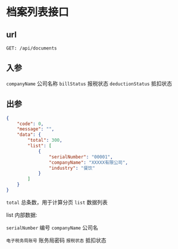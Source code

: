 # 档案列表接口

## url

```
GET: /api/documents
```

## 入参

`companyName` 公司名称
`billStatus` 报税状态
`deductionStatus` 抵扣状态

## 出参

```json
{
    "code": 0,
    "message": "",
    "data": {
        "total": 300,
        "list": [
            {
                "serialNumber": "00001",
                "companyName": "XXXXX有限公司",
                "industry": "餐饮"
            }
        ]
    }
}
```

`total` 总条数，用于计算分页
`list` 数据列表

list 内部数据:

`serialNumber` 编号
`companyName` 公司名



`` 电子税务局账号
`` 账务局密码
`` 报税状态
`` 抵扣状态


